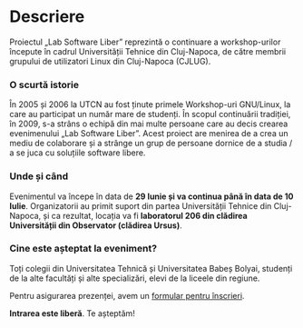 Descriere
=========

Proiectul „Lab Software Liber” reprezintă o continuare a workshop-urilor începute în cadrul Universității Tehnice din Cluj-Napoca, de către membrii grupului de utilizatori Linux din Cluj-Napoca (CJLUG).

### O scurtă istorie ###

În 2005 și 2006 la UTCN au fost ținute primele Workshop-uri GNU/Linux, la care au participat un număr mare de studenți. În scopul continuării tradiției, în 2009, s-a strâns o echipă din mai multe persoane care au decis crearea evenimenului „Lab Software Liber”. Acest proiect are menirea de a crea un mediu de colaborare și a strânge un grup de persoane dornice de a studia / a se juca cu soluțiile software libere.

### Unde și când ###

Evenimentul va începe în data de **29 Iunie și va continua până în data de 10 Iulie**. Organizatorii au primit suport din partea Universității Tehnice din Cluj-Napoca, și ca rezultat, locația va fi **laboratorul 206 din clădirea Universității din Observator (clădirea Ursus)**.

### Cine este așteptat la eveniment? ###

Toți colegii din Universitatea Tehnică și Universitatea Babeș Bolyai, studenți de la alte facultăți și alte specializări, elevi de la liceele din regiune.

Pentru asigurarea prezenței, avem un [formular pentru înscrieri](/2009/inscriere).

**Intrarea este liberă**. Te așteptăm!
